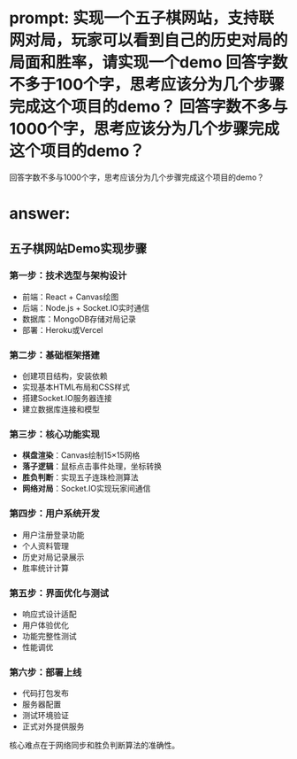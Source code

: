 # prompt: 实现一个五子棋网站，支持联网对局，玩家可以看到自己的历史对局的局面和胜率，请实现一个demo 回答字数不多于100个字，思考应该分为几个步骤完成这个项目的demo？ 回答字数不多与1000个字，思考应该分为几个步骤完成这个项目的demo？
回答字数不多与1000个字，思考应该分为几个步骤完成这个项目的demo？

# answer: 
 ## 五子棋网站Demo实现步骤

### 第一步：技术选型与架构设计
- 前端：React + Canvas绘图
- 后端：Node.js + Socket.IO实时通信
- 数据库：MongoDB存储对局记录
- 部署：Heroku或Vercel

### 第二步：基础框架搭建
- 创建项目结构，安装依赖
- 实现基本HTML布局和CSS样式
- 搭建Socket.IO服务器连接
- 建立数据库连接和模型

### 第三步：核心功能实现
- **棋盘渲染**：Canvas绘制15×15网格
- **落子逻辑**：鼠标点击事件处理，坐标转换
- **胜负判断**：实现五子连珠检测算法
- **网络对局**：Socket.IO实现玩家间通信

### 第四步：用户系统开发
- 用户注册登录功能
- 个人资料管理
- 历史对局记录展示
- 胜率统计计算

### 第五步：界面优化与测试
- 响应式设计适配
- 用户体验优化
- 功能完整性测试
- 性能调优

### 第六步：部署上线
- 代码打包发布
- 服务器配置
- 测试环境验证
- 正式对外提供服务

核心难点在于网络同步和胜负判断算法的准确性。
